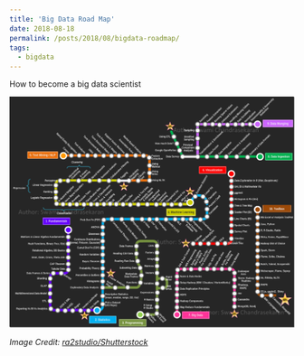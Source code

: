 ```yaml
---
title: 'Big Data Road Map'
date: 2018-08-18
permalink: /posts/2018/08/bigdata-roadmap/
tags:
  - bigdata
---
```


How to become a big data scientist

![src](/images/long-road-to-data-scientist.png)

_Image Credit: [ra2studio/Shutterstock](https://www.shutterstock.com/g/ra2studio)_